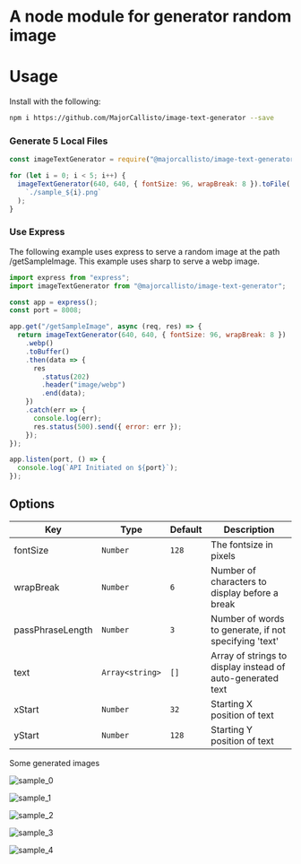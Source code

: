 # A node module for generator random image

# Usage

Install with the following:

```bash
npm i https://github.com/MajorCallisto/image-text-generator --save
```

### Generate 5 Local Files

```javascript
const imageTextGenerator = require("@majorcallisto/image-text-generator");

for (let i = 0; i < 5; i++) {
  imageTextGenerator(640, 640, { fontSize: 96, wrapBreak: 8 }).toFile(
    `./sample_${i}.png`
  );
}
```

### Use Express

The following example uses express to serve a random image at the path /getSampleImage. This example uses sharp to serve a webp image.

```javascript
import express from "express";
import imageTextGenerator from "@majorcallisto/image-text-generator";

const app = express();
const port = 8008;

app.get("/getSampleImage", async (req, res) => {
  return imageTextGenerator(640, 640, { fontSize: 96, wrapBreak: 8 })
    .webp()
    .toBuffer()
    .then(data => {
      res
        .status(202)
        .header("image/webp")
        .end(data);
    })
    .catch(err => {
      console.log(err);
      res.status(500).send({ error: err });
    });
});

app.listen(port, () => {
  console.log(`API Initiated on ${port}`);
});
```

## Options

| Key              | Type            | Default | Description                                                |
| ---------------- | --------------- | ------- | ---------------------------------------------------------- |
| fontSize         | `Number`        | `128`   | The fontsize in pixels                                     |
| wrapBreak        | `Number`        | `6`     | Number of characters to display before a break             |
| passPhraseLength | `Number`        | `3`     | Number of words to generate, if not specifying 'text'      |
| text             | `Array<string>` | `[]`    | Array of strings to display instead of auto-generated text |
| xStart           | `Number`        | `32`    | Starting X position of text                                |
| yStart           | `Number`        | `128`   | Starting Y position of text                                |

Some generated images

![sample_0](./sample/sample_0.png)

![sample_1](./sample/sample_1.png)

![sample_2](./sample/sample_2.png)

![sample_3](./sample/sample_3.png)

![sample_4](./sample/sample_4.png)
